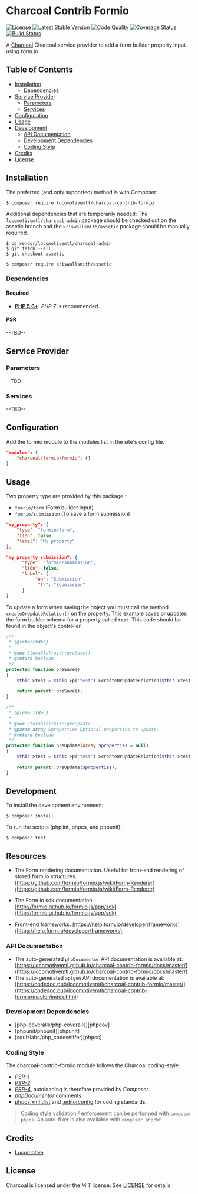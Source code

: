 Charcoal Contrib Formio
===============

[![License][badge-license]][charcoal-contrib-formio]
[![Latest Stable Version][badge-version]][charcoal-contrib-formio]
[![Code Quality][badge-scrutinizer]][dev-scrutinizer]
[![Coverage Status][badge-coveralls]][dev-coveralls]
[![Build Status][badge-travis]][dev-travis]

A [Charcoal][charcoal-app] Charcoal service provider to add a form builder property input using form.io.



## Table of Contents

-   [Installation](#installation)
    -   [Dependencies](#dependencies)
-   [Service Provider](#service-provider)
    -   [Parameters](#parameters)
    -   [Services](#services)
-   [Configuration](#configuration)
-   [Usage](#usage)
-   [Development](#development)
    -  [API Documentation](#api-documentation)
    -  [Development Dependencies](#development-dependencies)
    -  [Coding Style](#coding-style)
-   [Credits](#credits)
-   [License](#license)



## Installation

The preferred (and only supported) method is with Composer:

```shell
$ composer require locomotivemtl/charcoal-contrib-formio
```

Additional dependencies that are temporarily needed:
The `locomotivemtl/charcoal-admin` package should be checked out on the assetic branch and the `kriswallsmith/assetic` package should be manually required.

```shell
$ cd vendor/locomotivemtl/charcoal-admin
$ git fetch --all
$ git checkout assetic
```

```shell
$ composer require kriswallsmith/assetic
```

### Dependencies

#### Required

-   [**PHP 5.6+**](https://php.net): _PHP 7_ is recommended.



#### PSR

--TBD--



## Service Provider

### Parameters

--TBD--



### Services

--TBD--



## Configuration

Add the formio module to the modules list in the site's config file.

```json
"modules": {
    "charcoal/formio/formio": {}
}
```



## Usage

Two property type are provided by this package :
- `fomrio/form` (Form builder input)
- `fomrio/submission` (To save a form submission)
    
```json
"my_property": {
    "type": "formio/form",
    "l10n": false,
    "label": "My property"
},
```
```json
"my_property_submission": {
      "type": "formio/submission",
      "l10n": false,
      "label": {
           "en": "Submission",
            "fr": "Soumission"
      }
}
```

To update a form when saving the object you must call the method `createOrUpdateRelation()` on the property.
This example saves or updates the form builder schema for a property called `test`. This code should be found in the object's controller.
```php
/**
 * {@inheritdoc}
 *
 * @see StorableTrait::preSave()
 * @return boolean
 */
protected function preSave()
{
    $this->test = $this->p('test')->createOrUpdateRelation($this->test, null);

    return parent::preSave();
}

/**
 * {@inheritdoc}
 *
 * @see StorableTrait::preUpdate
 * @param array $properties Optional properties to update.
 * @return boolean
 */
protected function preUpdate(array $properties = null)
{
    $this->test = $this->p('test')->createOrUpdateRelation($this->test, $this->load()->test);

    return parent::preUpdate($properties);
}
```

## Development

To install the development environment:

```shell
$ composer install
```

To run the scripts (phplint, phpcs, and phpunit):

```shell
$ composer test
```

## Resources

-   The Form rendering documentation. Useful for front-end rendering of stored form.io structures.
    [https://github.com/formio/formio.js/wiki/Form-Renderer](https://github.com/formio/formio.js/wiki/Form-Renderer)

-   The Form.io sdk documentation.
    [http://formio.github.io/formio.js/app/sdk](http://formio.github.io/formio.js/app/sdk)

-   Front-end frameworks.
    [https://help.form.io/developer/frameworks](https://help.form.io/developer/frameworks)

### API Documentation

-   The auto-generated `phpDocumentor` API documentation is available at:  
    [https://locomotivemtl.github.io/charcoal-contrib-formio/docs/master/](https://locomotivemtl.github.io/charcoal-contrib-formio/docs/master/)
-   The auto-generated `apigen` API documentation is available at:  
    [https://codedoc.pub/locomotivemtl/charcoal-contrib-formio/master/](https://codedoc.pub/locomotivemtl/charcoal-contrib-formio/master/index.html)



### Development Dependencies

-   [php-coveralls/php-coveralls][phpcov]
-   [phpunit/phpunit][phpunit]
-   [squizlabs/php_codesniffer][phpcs]



### Coding Style

The charcoal-contrib-formio module follows the Charcoal coding-style:

-   [_PSR-1_][psr-1]
-   [_PSR-2_][psr-2]
-   [_PSR-4_][psr-4], autoloading is therefore provided by _Composer_.
-   [_phpDocumentor_](http://phpdoc.org/) comments.
-   [phpcs.xml.dist](phpcs.xml.dist) and [.editorconfig](.editorconfig) for coding standards.

> Coding style validation / enforcement can be performed with `composer phpcs`. An auto-fixer is also available with `composer phpcbf`.



## Credits

-   [Locomotive](https://locomotive.ca/)



## License

Charcoal is licensed under the MIT license. See [LICENSE](LICENSE) for details.



[charcoal-contrib-formio]:  https://packagist.org/packages/locomotivemtl/charcoal-contrib-formio
[charcoal-app]:             https://packagist.org/packages/locomotivemtl/charcoal-app

[dev-scrutinizer]:    https://scrutinizer-ci.com/g/locomotivemtl/charcoal-contrib-formio/
[dev-coveralls]:      https://coveralls.io/r/locomotivemtl/charcoal-contrib-formio
[dev-travis]:         https://travis-ci.org/locomotivemtl/charcoal-contrib-formio

[badge-license]:      https://img.shields.io/packagist/l/locomotivemtl/charcoal-contrib-formio.svg?style=flat-square
[badge-version]:      https://img.shields.io/packagist/v/locomotivemtl/charcoal-contrib-formio.svg?style=flat-square
[badge-scrutinizer]:  https://img.shields.io/scrutinizer/g/locomotivemtl/charcoal-contrib-formio.svg?style=flat-square
[badge-coveralls]:    https://img.shields.io/coveralls/locomotivemtl/charcoal-contrib-formio.svg?style=flat-square
[badge-travis]:       https://img.shields.io/travis/locomotivemtl/charcoal-contrib-formio.svg?style=flat-square

[psr-1]:  https://www.php-fig.org/psr/psr-1/
[psr-2]:  https://www.php-fig.org/psr/psr-2/
[psr-3]:  https://www.php-fig.org/psr/psr-3/
[psr-4]:  https://www.php-fig.org/psr/psr-4/
[psr-6]:  https://www.php-fig.org/psr/psr-6/
[psr-7]:  https://www.php-fig.org/psr/psr-7/
[psr-11]: https://www.php-fig.org/psr/psr-11/
